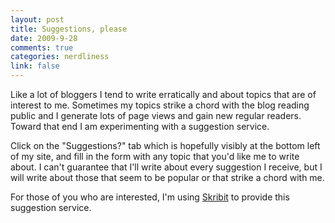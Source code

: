 ```yaml
--- 
layout: post
title: Suggestions, please
date: 2009-9-28
comments: true
categories: nerdliness
link: false
---
```

Like a lot of bloggers I tend to write erratically and about topics that are of interest to me. Sometimes my topics strike a chord with the blog reading public and I generate lots of page views and gain new regular readers. Toward that end I am experimenting with a suggestion service.

Click on the "Suggestions?" tab which is hopefully visibly at the bottom left of my site, and fill in the form with any topic that you'd like me to write about. I can't guarantee that I'll write about every suggestion I receive, but I will write about those that seem to be popular or that strike a chord with me.

For those of you who are interested, I'm using <a title="Skribit" href="http://skribit.com/">Skribit</a> to provide this suggestion service.
